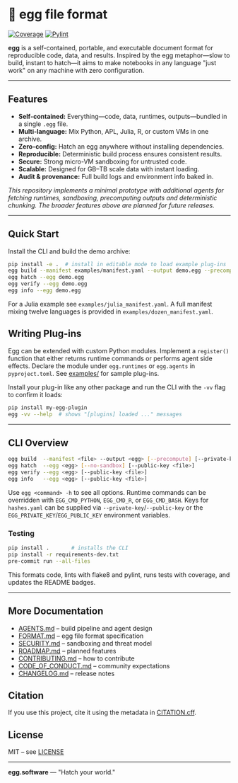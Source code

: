 # 🥚 egg file format

[![Coverage](https://img.shields.io/badge/coverage-99%25-cyan)](https://img.shields.io)
[![Pylint](https://img.shields.io/badge/pylint-9.40%2F10-green)](https://pylint.pycqa.org/)

**egg** is a self-contained, portable, and executable document format for reproducible code, data, and results. Inspired by the egg metaphor—slow to build, instant to hatch—it aims to make notebooks in any language "just work" on any machine with zero configuration.

---

## Features

- **Self-contained:** Everything—code, data, runtimes, outputs—bundled in a single `.egg` file.
- **Multi-language:** Mix Python, APL, Julia, R, or custom VMs in one archive.
- **Zero-config:** Hatch an egg anywhere without installing dependencies.
- **Reproducible:** Deterministic build process ensures consistent results.
- **Secure:** Strong micro-VM sandboxing for untrusted code.
- **Scalable:** Designed for GB–TB scale data with instant loading.
- **Audit & provenance:** Full build logs and environment info baked in.

*This repository implements a minimal prototype with additional agents for fetching runtimes, sandboxing, precomputing outputs and deterministic chunking. The broader features above are planned for future releases.*

---

## Quick Start

Install the CLI and build the demo archive:

```bash
pip install -e .  # install in editable mode to load example plug-ins
egg build --manifest examples/manifest.yaml --output demo.egg --precompute
egg hatch --egg demo.egg
egg verify --egg demo.egg
egg info --egg demo.egg
```

For a Julia example see `examples/julia_manifest.yaml`.
A full manifest mixing twelve languages is provided in `examples/dozen_manifest.yaml`.

## Writing Plug-ins

Egg can be extended with custom Python modules. Implement a `register()`
function that either returns runtime commands or performs agent side effects.
Declare the module under `egg.runtimes` or `egg.agents` in
`pyproject.toml`. See [examples/](examples/) for sample plug-ins.

Install your plug-in like any other package and run the CLI with the
``-vv`` flag to confirm it loads:

```bash
pip install my-egg-plugin
egg -vv --help  # shows "[plugins] loaded ..." messages
```

---

## CLI Overview

```bash
egg build  --manifest <file> --output <egg> [--precompute] [--private-key <file>]
egg hatch  --egg <egg> [--no-sandbox] [--public-key <file>]
egg verify --egg <egg> [--public-key <file>]
egg info   --egg <egg> [--public-key <file>]
```

Use `egg <command> -h` to see all options. Runtime commands can be overridden with `EGG_CMD_PYTHON`, `EGG_CMD_R`, or `EGG_CMD_BASH`. Keys for `hashes.yaml` can be supplied via `--private-key`/`--public-key` or the `EGG_PRIVATE_KEY`/`EGG_PUBLIC_KEY` environment variables.

### Testing

```bash
pip install .       # installs the CLI
pip install -r requirements-dev.txt
pre-commit run --all-files
```
This formats code, lints with flake8 and pylint, runs tests with coverage,
and updates the README badges.

---

## More Documentation

- [AGENTS.md](AGENTS.md) – build pipeline and agent design
- [FORMAT.md](FORMAT.md) – egg file format specification
- [SECURITY.md](SECURITY.md) – sandboxing and threat model
- [ROADMAP.md](ROADMAP.md) – planned features
- [CONTRIBUTING.md](CONTRIBUTING.md) – how to contribute
- [CODE_OF_CONDUCT.md](CODE_OF_CONDUCT.md) – community expectations
- [CHANGELOG.md](CHANGELOG.md) – release notes

## Citation

If you use this project, cite it using the metadata in [CITATION.cff](CITATION.cff).

## License

MIT – see [LICENSE](LICENSE)

---

**egg.software** — "Hatch your world."
